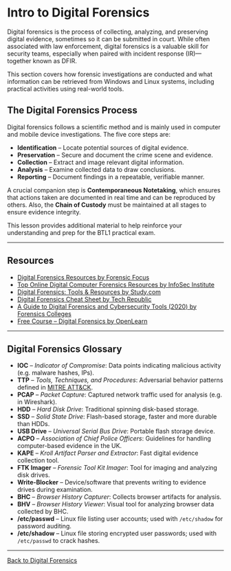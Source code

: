 # Intro to Digital Forensics

Digital forensics is the process of collecting, analyzing, and preserving digital evidence, sometimes so it can be submitted in court. While often associated with law enforcement, digital forensics is a valuable skill for security teams, especially when paired with incident response (IR)—together known as DFIR.

This section covers how forensic investigations are conducted and what information can be retrieved from Windows and Linux systems, including practical activities using real-world tools.

## The Digital Forensics Process

Digital forensics follows a scientific method and is mainly used in computer and mobile device investigations. The five core steps are:

- **Identification** – Locate potential sources of digital evidence.
- **Preservation** – Secure and document the crime scene and evidence.
- **Collection** – Extract and image relevant digital information.
- **Analysis** – Examine collected data to draw conclusions.
- **Reporting** – Document findings in a repeatable, verifiable manner.

A crucial companion step is **Contemporaneous Notetaking**, which ensures that actions taken are documented in real time and can be reproduced by others. Also, the **Chain of Custody** must be maintained at all stages to ensure evidence integrity.

This lesson provides additional material to help reinforce your understanding and prep for the BTL1 practical exam.

---

## Resources

- [Digital Forensics Resources by Forensic Focus](https://www.forensicfocus.com/articles/digital-forensics-resources/)
- [Top Online Digital Computer Forensics Resources by InfoSec Institute](https://www.infosecinstitute.com/resources/digital-forensics/)
- [Digital Forensics: Tools & Resources by Study.com](https://study.com/academy/lesson/digital-forensics-tools-resources.html)
- [Digital Forensics Cheat Sheet by Tech Republic](https://www.techrepublic.com/article/digital-forensics-the-smart-persons-guide/)
- [A Guide to Digital Forensics and Cybersecurity Tools (2020) by Forensics Colleges](https://www.forensicscolleges.com/blog/resources/guide-digital-forensics-tools)
- [Free Course – Digital Forensics by OpenLearn](https://www.open.edu/openlearn/science-maths-technology/digital-forensics/content-section-0?active-tab=description-tab)

---

## Digital Forensics Glossary

- **IOC** – *Indicator of Compromise*: Data points indicating malicious activity (e.g. malware hashes, IPs).
- **TTP** – *Tools, Techniques, and Procedures*: Adversarial behavior patterns defined in [MITRE ATT&CK](https://attack.mitre.org/).
- **PCAP** – *Packet Capture*: Captured network traffic used for analysis (e.g. in Wireshark).
- **HDD** – *Hard Disk Drive*: Traditional spinning disk-based storage.
- **SSD** – *Solid State Drive*: Flash-based storage, faster and more durable than HDDs.
- **USB Drive** – *Universal Serial Bus Drive*: Portable flash storage device.
- **ACPO** – *Association of Chief Police Officers*: Guidelines for handling computer-based evidence in the UK.
- **KAPE** – *Kroll Artifact Parser and Extractor*: Fast digital evidence collection tool.
- **FTK Imager** – *Forensic Tool Kit Imager*: Tool for imaging and analyzing disk drives.
- **Write-Blocker** – Device/software that prevents writing to evidence drives during examination.
- **BHC** – *Browser History Capturer*: Collects browser artifacts for analysis.
- **BHV** – *Browser History Viewer*: Visual tool for analyzing browser data collected by BHC.
- **/etc/passwd** – Linux file listing user accounts; used with `/etc/shadow` for password auditing.
- **/etc/shadow** – Linux file storing encrypted user passwords; used with `/etc/passwd` to crack hashes.

---

[Back to Digital Forensics](./Digital%20Forensics/README.md)
